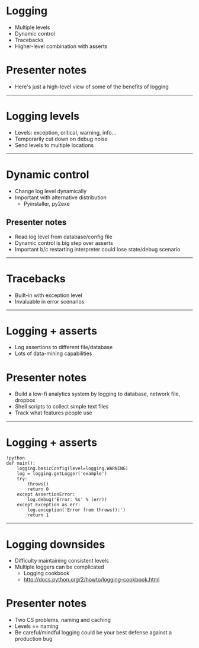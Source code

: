 # Logging

- Multiple levels
- Dynamic control
- Tracebacks
- Higher-level combination with asserts

# Presenter notes

- Here's just a high-level view of some of the benefits of logging

--------------------------------------------------

# Logging levels

- Levels: exception, critical, warning, info...
- Temporarily cut down on debug noise
- Send levels to multiple locations

--------------------------------------------------

# Dynamic control

- Change log level dynamically
- Important with alternative distribution
    - Pyinstaller, py2exe

## Presenter notes

- Read log level from database/config file
- Dynamic control is big step over asserts
- Important b/c restarting interpreter could lose state/debug scenario

--------------------------------------------------

# Tracebacks

- Built-in with exception level
- Invaluable in error scenarios

--------------------------------------------------

# Logging + asserts

- Log assertions to different file/database
- Lots of data-mining capabilities

# Presenter notes

- Build a low-fi analytics system by logging to database, network file, dropbox
- Shell scripts to collect simple text files
- Track what features people use

--------------------------------------------------

# Logging + asserts

    !python
    def main():
        logging.basicConfig(level=logging.WARNING)
        log = logging.getLogger('example')
        try:
            throws()
            return 0
        except AssertionError:
            log.debug('Error: %s' % (err))
        except Exception as err:
            log.exception('Error from throws():')
            return 1

--------------------------------------------------

# Logging downsides

- Difficulty maintaining consistent levels
- Multiple loggers can be complicated
    - Logging cookbook
    - http://docs.python.org/2/howto/logging-cookbook.html

# Presenter notes

- Two CS problems, naming and caching
- Levels == naming
- Be careful/mindful logging could be your best defense against a production
  bug
